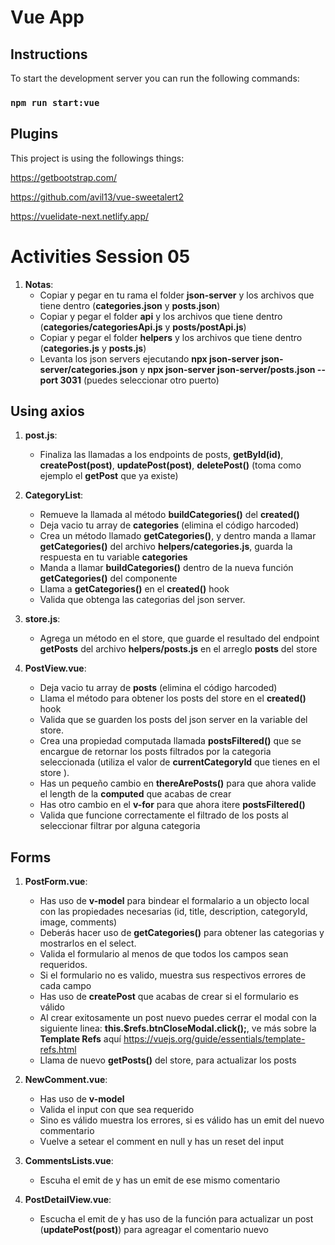 # Vue App

## Instructions

To start the development server you can run the following commands:

### `npm run start:vue`

## Plugins

This project is using the followings things:

https://getbootstrap.com/

https://github.com/avil13/vue-sweetalert2

https://vuelidate-next.netlify.app/

# Activities Session 05

1. **Notas**: 
    - Copiar y pegar en tu rama el folder **json-server** y los archivos que tiene dentro (**categories.json** y **posts.json**)
    - Copiar y pegar el folder **api** y los archivos que tiene dentro (**categories/categoriesApi.js** y **posts/postApi.js**)
    - Copiar y pegar el folder **helpers** y los archivos que tiene dentro (**categories.js** y **posts.js**)
    - Levanta los json servers ejecutando **npx json-server json-server/categories.json** y **npx json-server json-server/posts.json --port 3031** (puedes seleccionar otro puerto)
  
## Using axios

1. **post.js**:
     - Finaliza las llamadas a los endpoints de posts, **getById(id)**, **createPost(post)**, **updatePost(post)**, **deletePost()** (toma como ejemplo el **getPost** que ya existe)
  
2. **CategoryList**:
     - Remueve la llamada al método **buildCategories()** del **created()**
     - Deja vacio tu array de **categories** (elimina el código harcoded)
     - Crea un método llamado **getCategories()**, y dentro manda a llamar **getCategories()** del archivo **helpers/categories.js**, guarda la respuesta en tu variable **categories**
     - Manda a llamar **buildCategories()** dentro de la nueva función **getCategories()** del componente
     - Llama a **getCategories()** en el **created()** hook
     - Valida que obtenga las categorias del json server.
       
3. **store.js**:
     - Agrega un método en el store, que guarde el resultado del endpoint **getPosts** del archivo **helpers/posts.js** en el arreglo **posts** del store
  
3. **PostView.vue**:
     - Deja vacio tu array de **posts** (elimina el código harcoded)
     - Llama el método para obtener los posts del store en el **created()** hook
     - Valida que se guarden los posts del json server en la variable del store.
     - Crea una propiedad computada llamada **postsFiltered()** que se encargue de retornar los posts filtrados por la categoria seleccionada (utiliza el valor de **currentCategoryId** que tienes en el store ).
     - Has un pequeño cambio en **thereArePosts()** para que ahora valide el length de la **computed** que acabas de crear
     - Has otro cambio en el **v-for** para que ahora itere **postsFiltered()**
     - Valida que funcione correctamente el filtrado de los posts al seleccionar filtrar por alguna categoria
       
## Forms

1. **PostForm.vue**:
     - Has uso de **v-model** para bindear el formalario a un objecto local con las propiedades necesarias (id, title, description, categoryId, image, comments) 
     - Deberás hacer uso de **getCategories()** para obtener las categorias y mostrarlos en el select.
     - Valida el formulario al menos de que todos los campos sean requeridos.
     - Si el formulario no es valido, muestra sus respectivos errores de cada campo
     - Has uso de **createPost** que acabas de crear si el formulario es válido
     - Al crear exitosamente un post nuevo puedes cerrar el modal con la siguiente linea: **this.$refs.btnCloseModal.click();**, ve más sobre la **Template Refs** aquí https://vuejs.org/guide/essentials/template-refs.html
     - Llama de nuevo **getPosts()** del store, para actualizar los posts

2. **NewComment.vue**:
     - Has uso de **v-model**
     - Valida el input con que sea requerido
     - Sino es válido muestra los errores, si es válido has un emit del nuevo commentario
     - Vuelve a setear el comment en null y has un reset del input
  
3. **CommentsLists.vue**:
     - Escuha el emit de **<NewComment>** y has un emit de ese mismo comentario
  
4. **PostDetailView.vue**:
     - Escucha el emit de **<CommentsList>** y has uso de la función para actualizar un post (**updatePost(post)**) para agreagar el comentario nuevo


